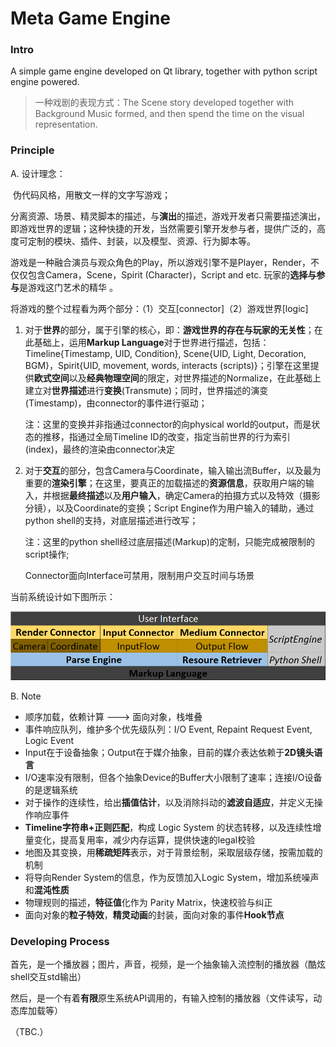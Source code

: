 # Meta Game Engine

### Intro

A simple game engine developed on Qt library, together with python script engine powered.

> 一种戏剧的表现方式：The Scene story developed together with Background Music formed, and then spend the time on the visual representation.

### Principle

A. 设计理念：

​	伪代码风格，用散文一样的文字写游戏；

​	分离资源、场景、精灵脚本的描述，与**演出**的描述，游戏开发者只需要描述演出，即游戏世界的逻辑；这种快捷的开发，当然需要引擎开发参与者，提供广泛的，高度可定制的模块、插件、封装，以及模型、资源、行为脚本等。

游戏是一种融合演员与观众角色的Play，所以游戏引擎不是Player，Render，不仅仅包含Camera，Scene，Spirit (Character)，Script and etc. 玩家的**选择与参与**是游戏这门艺术的精华 。

将游戏的整个过程看为两个部分：（1）交互[connector]（2）游戏世界[logic]

1. 对于**世界**的部分，属于引擎的核心，即：**游戏世界的存在与玩家的无关性**；在此基础上，运用**Markup Language**对于世界进行描述，包括：Timeline{Timestamp, UID, Condition}, Scene{UID, Light, Decoration, BGM}，Spirit{UID, movement, words, interacts (scripts)}；引擎在这里提供**欧式空间**以及**经典物理空间**的限定，对世界描述的Normalize，在此基础上建立对**世界描述**进行**变换**(Transmute)；同时，世界描述的演变(Timestamp)，由connector的事件进行驱动；

   注：这里的变换并非指通过connector的向physical world的output，而是状态的推移，指通过全局Timeline ID的改变，指定当前世界的行为索引(index)，最终的渲染由connector决定

2. 对于**交互**的部分，包含Camera与Coordinate，输入输出流Buffer，以及最为重要的**渲染引擎**；在这里，要真正的加载描述的**资源信息**，获取用户端的输入，并根据**最终描述**以及**用户输入**，确定Camera的拍摄方式以及特效（摄影分镜），以及Coordinate的变换；Script Engine作为用户输入的辅助，通过python shell的支持，对底层描述进行改写；

   注：这里的python shell经过底层描述(Markup)的定制，只能完成被限制的script操作;

   Connector面向Interface可禁用，限制用户交互时间与场景

当前系统设计如下图所示：

![Design](./Design.png)

B. Note

- 顺序加载，依赖计算 ---> 面向对象，栈堆叠
- 事件响应队列，维护多个优先级队列：I/O Event, Repaint Request Event, Logic Event
- Input在于设备抽象；Output在于媒介抽象，目前的媒介表达依赖于**2D镜头语言**
- I/O速率没有限制，但各个抽象Device的Buffer大小限制了速率；连接I/O设备的是逻辑系统
- 对于操作的连续性，给出**插值估计**，以及消除抖动的**滤波自适应**，并定义无操作响应事件
- **Timeline字符串+正则匹配**，构成 Logic System 的状态转移，以及连续性增量变化，提高复用率，减少内存运算，提供快速的legal校验
- 地图及其变换，用**稀疏矩阵**表示，对于背景绘制，采取层级存储，按需加载的机制
- 将导向Render System的信息，作为反馈加入Logic System，增加系统噪声和**混沌性质**
- 物理规则的描述，**特征值**化作为 Parity Matrix，快速校验与纠正
- 面向对象的**粒子特效**，**精灵动画**的封装，面向对象的事件**Hook节点**

### Developing Process

首先，是一个播放器；图片，声音，视频，是一个抽象输入流控制的播放器（酷炫shell交互std输出）

然后，是一个有着**有限**原生系统API调用的，有输入控制的播放器（文件读写，动态库加载等）

（TBC.）




